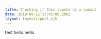 ```yaml
---
title: Checking if this counts as a commit
date: 2019-08-11T17:45:00.206Z
layout: layouts/post.njk
---
```

test hello hello
